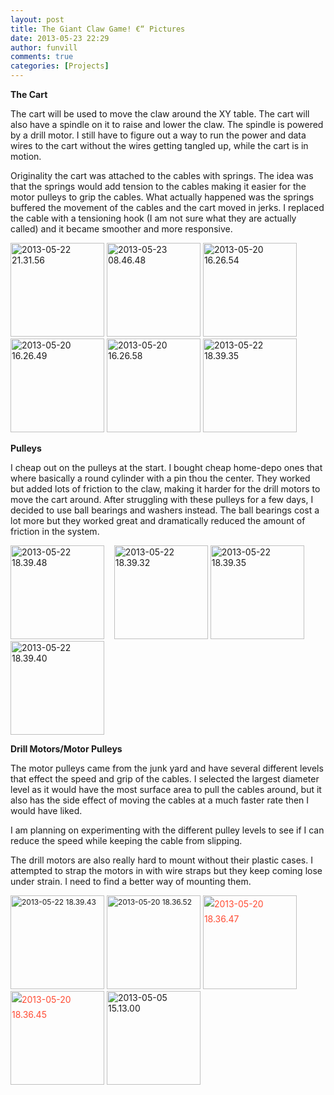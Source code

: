 ```yaml
---
layout: post
title: The Giant Claw Game! €“ Pictures
date: 2013-05-23 22:29
author: funvill
comments: true
categories: [Projects]
---
```

<strong>The Cart</strong>

The cart will be used to move the claw around the XY table. The cart will also have a spindle on it to raise and lower the claw. The spindle is powered by a drill motor. I still have to figure out a way to run the power and data wires to the cart without the wires getting tangled up, while the cart is in motion.

Originality the cart was attached to the cables with springs. The idea was that the springs would add tension to the cables making it easier for the motor pulleys to grip the cables. What actually happened was the springs buffered the movement of the cables and the cart moved in jerks. I replaced the cable with a tensioning hook (I am not sure what they are actually called) and it became smoother and more responsive.

<a href="http://www.abluestar.com/blog/wp-content/uploads/2013/05/2013-05-22-21.31.56.jpg"><img class="alignnone size-thumbnail wp-image-3358" alt="2013-05-22 21.31.56" src="http://www.abluestar.com/blog/wp-content/uploads/2013/05/2013-05-22-21.31.56-150x150.jpg" width="150" height="150" /></a> <a href="http://www.abluestar.com/blog/wp-content/uploads/2013/05/2013-05-23-08.46.48.jpg"><img class="alignnone size-thumbnail wp-image-3357" alt="2013-05-23 08.46.48" src="http://www.abluestar.com/blog/wp-content/uploads/2013/05/2013-05-23-08.46.48-150x150.jpg" width="150" height="150" /></a> <a href="http://www.abluestar.com/blog/wp-content/uploads/2013/05/2013-05-20-16.26.54.jpg"><img class="alignnone size-thumbnail wp-image-3356" alt="2013-05-20 16.26.54" src="http://www.abluestar.com/blog/wp-content/uploads/2013/05/2013-05-20-16.26.54-150x150.jpg" width="150" height="150" /></a> <a href="http://www.abluestar.com/blog/wp-content/uploads/2013/05/2013-05-20-16.26.49.jpg"><img class="alignnone size-thumbnail wp-image-3355" alt="2013-05-20 16.26.49" src="http://www.abluestar.com/blog/wp-content/uploads/2013/05/2013-05-20-16.26.49-150x150.jpg" width="150" height="150" /></a> <a href="http://www.abluestar.com/blog/wp-content/uploads/2013/05/2013-05-20-16.26.58.jpg"><img class="alignnone size-thumbnail wp-image-3354" alt="2013-05-20 16.26.58" src="http://www.abluestar.com/blog/wp-content/uploads/2013/05/2013-05-20-16.26.58-150x150.jpg" width="150" height="150" /></a> <a href="http://www.abluestar.com/blog/wp-content/uploads/2013/05/2013-05-22-18.39.351.jpg"><img class="alignnone size-thumbnail wp-image-3373" alt="2013-05-22 18.39.35" src="http://www.abluestar.com/blog/wp-content/uploads/2013/05/2013-05-22-18.39.351-150x150.jpg" width="150" height="150" /></a>

<strong>Pulleys </strong>

I cheap out on the pulleys at the start. I bought cheap home-depo ones that where basically a round cylinder with a pin thou the center. They worked but added lots of friction to the claw, making it harder for the drill motors to move the cart around. After struggling with these pulleys for a few days, I decided to use ball bearings and washers instead. The ball bearings cost a lot more but they worked great and dramatically reduced the amount of friction in the system.

<a href="http://www.abluestar.com/blog/wp-content/uploads/2013/05/2013-05-22-18.39.48.jpg"><img class="alignnone size-thumbnail wp-image-3360" alt="2013-05-22 18.39.48" src="http://www.abluestar.com/blog/wp-content/uploads/2013/05/2013-05-22-18.39.48-150x150.jpg" width="150" height="150" /></a>    <a href="http://www.abluestar.com/blog/wp-content/uploads/2013/05/2013-05-22-18.39.32.jpg"><img class="alignnone size-thumbnail wp-image-3365" alt="2013-05-22 18.39.32" src="http://www.abluestar.com/blog/wp-content/uploads/2013/05/2013-05-22-18.39.32-150x150.jpg" width="150" height="150" /></a> <a href="http://www.abluestar.com/blog/wp-content/uploads/2013/05/2013-05-22-18.39.35.jpg"><img class="alignnone size-thumbnail wp-image-3366" alt="2013-05-22 18.39.35" src="http://www.abluestar.com/blog/wp-content/uploads/2013/05/2013-05-22-18.39.35-150x150.jpg" width="150" height="150" /></a> <a href="http://www.abluestar.com/blog/wp-content/uploads/2013/05/2013-05-22-18.39.40.jpg"><img class="alignnone size-thumbnail wp-image-3367" alt="2013-05-22 18.39.40" src="http://www.abluestar.com/blog/wp-content/uploads/2013/05/2013-05-22-18.39.40-150x150.jpg" width="150" height="150" /></a>

<strong>Drill Motors/Motor Pulleys</strong>

The motor pulleys came from the junk yard and have several different levels that effect the speed and grip of the cables. I selected the largest diameter level as it would have the most surface area to pull the cables around, but it also has the side effect of moving the cables at a much faster rate then I would have liked.

I am planning on experimenting with the different pulley levels to see if I can reduce the speed while keeping the cable from slipping.

The drill motors are also really hard to mount without their plastic cases. I attempted to strap the motors in with wire straps but they keep coming lose under strain. I need to find a better way of mounting them.

<strong></strong><img class="alignnone size-thumbnail wp-image-3368" style="font-size: 12px; line-height: 18px;" alt="2013-05-22 18.39.43" src="http://www.abluestar.com/blog/wp-content/uploads/2013/05/2013-05-22-18.39.43-150x150.jpg" width="150" height="150" /> <img class="alignnone size-thumbnail wp-image-3364" style="font-size: 12px; line-height: 18px;" alt="2013-05-20 18.36.52" src="http://www.abluestar.com/blog/wp-content/uploads/2013/05/2013-05-20-18.36.52-150x150.jpg" width="150" height="150" /> <a style="color: #ff4b33; line-height: 24px;" href="http://www.abluestar.com/blog/wp-content/uploads/2013/05/2013-05-20-18.36.47.jpg"><img class="alignnone size-thumbnail wp-image-3363" alt="2013-05-20 18.36.47" src="http://www.abluestar.com/blog/wp-content/uploads/2013/05/2013-05-20-18.36.47-150x150.jpg" width="150" height="150" /></a> <a style="color: #ff4b33; line-height: 24px;" href="http://www.abluestar.com/blog/wp-content/uploads/2013/05/2013-05-20-18.36.45.jpg"><img class="alignnone size-thumbnail wp-image-3362" alt="2013-05-20 18.36.45" src="http://www.abluestar.com/blog/wp-content/uploads/2013/05/2013-05-20-18.36.45-150x150.jpg" width="150" height="150" /></a> <a href="http://www.abluestar.com/blog/wp-content/uploads/2013/05/2013-05-05-15.13.00.jpg"><img class="alignnone size-thumbnail wp-image-3370" alt="2013-05-05 15.13.00" src="http://www.abluestar.com/blog/wp-content/uploads/2013/05/2013-05-05-15.13.00-150x150.jpg" width="150" height="150" /></a>

&nbsp;
